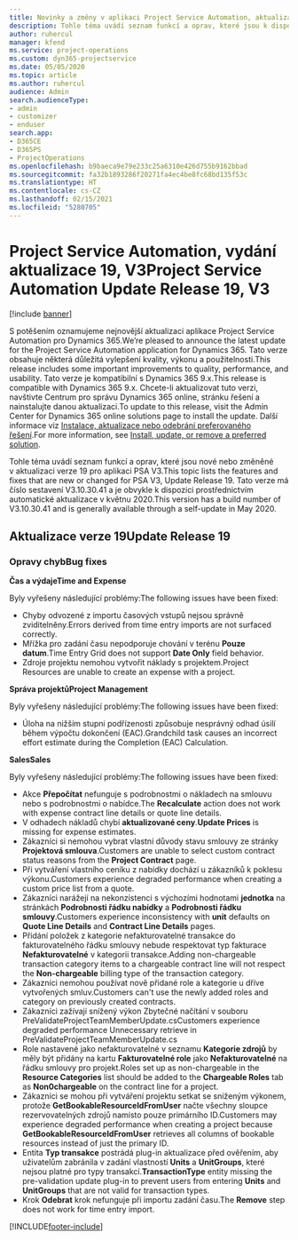```yaml
---
title: Novinky a změny v aplikaci Project Service Automation, aktualizace verze 19, V3
description: Tohle téma uvádí seznam funkcí a oprav, které jsou k dispozici v Project Service Automation, aktualizace verze 19, V3.
author: ruhercul
manager: kfend
ms.service: project-operations
ms.custom: dyn365-projectservice
ms.date: 05/05/2020
ms.topic: article
ms.author: ruhercul
audience: Admin
search.audienceType:
- admin
- customizer
- enduser
search.app:
- D365CE
- D365PS
- ProjectOperations
ms.openlocfilehash: b9baeca9e79e233c25a6310e426d755b9162bbad
ms.sourcegitcommit: fa32b1893286f20271fa4ec4be8fc68bd135f53c
ms.translationtype: HT
ms.contentlocale: cs-CZ
ms.lasthandoff: 02/15/2021
ms.locfileid: "5280705"
---
```

# <a name="project-service-automation-update-release-19-v3"></a><span data-ttu-id="c2c7e-103">Project Service Automation, vydání aktualizace 19, V3</span><span class="sxs-lookup"><span data-stu-id="c2c7e-103">Project Service Automation Update Release 19, V3</span></span>

[!include [banner](../includes/psa-now-project-operations.md)]

<span data-ttu-id="c2c7e-104">S potěšením oznamujeme nejnovější aktualizaci aplikace Project Service Automation pro Dynamics 365.</span><span class="sxs-lookup"><span data-stu-id="c2c7e-104">We’re pleased to announce the latest update for the Project Service Automation application for Dynamics 365.</span></span> <span data-ttu-id="c2c7e-105">Tato verze obsahuje některá důležitá vylepšení kvality, výkonu a použitelnosti.</span><span class="sxs-lookup"><span data-stu-id="c2c7e-105">This release includes some important improvements to quality, performance, and usability.</span></span> <span data-ttu-id="c2c7e-106">Tato verze je kompatibilní s Dynamics 365 9.x.</span><span class="sxs-lookup"><span data-stu-id="c2c7e-106">This release is compatible with Dynamics 365 9.x.</span></span> <span data-ttu-id="c2c7e-107">Chcete-li aktualizovat tuto verzi, navštivte Centrum pro správu Dynamics 365 online, stránku řešení a nainstalujte danou aktualizaci.</span><span class="sxs-lookup"><span data-stu-id="c2c7e-107">To update to this release, visit the Admin Center for Dynamics 365 online solutions page to install the update.</span></span> <span data-ttu-id="c2c7e-108">Další informace viz [Instalace, aktualizace nebo odebrání preferovaného řešení](https://docs.microsoft.com/power-platform/admin/install-remove-preferred-solution).</span><span class="sxs-lookup"><span data-stu-id="c2c7e-108">For more information, see [Install, update, or remove a preferred solution](https://docs.microsoft.com/power-platform/admin/install-remove-preferred-solution).</span></span>

<span data-ttu-id="c2c7e-109">Tohle téma uvádí seznam funkcí a oprav, které jsou nové nebo změněné v aktualizaci verze 19 pro aplikaci PSA V3.</span><span class="sxs-lookup"><span data-stu-id="c2c7e-109">This topic lists the features and fixes that are new or changed for PSA V3, Update Release 19.</span></span> <span data-ttu-id="c2c7e-110">Tato verze má číslo sestavení V3.10.30.41 a je obvykle k dispozici prostřednictvím automatické aktualizace v květnu 2020.</span><span class="sxs-lookup"><span data-stu-id="c2c7e-110">This version has a build number of V3.10.30.41 and is generally available through a self-update in May 2020.</span></span>

## <a name="update-release-19"></a><span data-ttu-id="c2c7e-111">Aktualizace verze 19</span><span class="sxs-lookup"><span data-stu-id="c2c7e-111">Update Release 19</span></span>

### <a name="bug-fixes"></a><span data-ttu-id="c2c7e-112">Opravy chyb</span><span class="sxs-lookup"><span data-stu-id="c2c7e-112">Bug fixes</span></span>

<span data-ttu-id="c2c7e-113">**Čas a výdaje**</span><span class="sxs-lookup"><span data-stu-id="c2c7e-113">**Time and Expense**</span></span>

<span data-ttu-id="c2c7e-114">Byly vyřešeny následující problémy:</span><span class="sxs-lookup"><span data-stu-id="c2c7e-114">The following issues have been fixed:</span></span> 

- <span data-ttu-id="c2c7e-115">Chyby odvozené z importu časových vstupů nejsou správně zviditelněny.</span><span class="sxs-lookup"><span data-stu-id="c2c7e-115">Errors derived from time entry imports are not surfaced correctly.</span></span>
- <span data-ttu-id="c2c7e-116">Mřížka pro zadání času nepodporuje chování v terénu **Pouze datum**.</span><span class="sxs-lookup"><span data-stu-id="c2c7e-116">Time Entry Grid does not support **Date Only** field behavior.</span></span>
- <span data-ttu-id="c2c7e-117">Zdroje projektu nemohou vytvořit náklady s projektem.</span><span class="sxs-lookup"><span data-stu-id="c2c7e-117">Project Resources are unable to create an expense with a project.</span></span>

<span data-ttu-id="c2c7e-118">**Správa projektů**</span><span class="sxs-lookup"><span data-stu-id="c2c7e-118">**Project Management**</span></span>

<span data-ttu-id="c2c7e-119">Byly vyřešeny následující problémy:</span><span class="sxs-lookup"><span data-stu-id="c2c7e-119">The following issues have been fixed:</span></span> 

-  <span data-ttu-id="c2c7e-120">Úloha na nižším stupni podřízenosti způsobuje nesprávný odhad úsilí během výpočtu dokončení (EAC).</span><span class="sxs-lookup"><span data-stu-id="c2c7e-120">Grandchild task causes an incorrect effort estimate during the Completion (EAC) Calculation.</span></span>

<span data-ttu-id="c2c7e-121">**Sales**</span><span class="sxs-lookup"><span data-stu-id="c2c7e-121">**Sales**</span></span>

<span data-ttu-id="c2c7e-122">Byly vyřešeny následující problémy:</span><span class="sxs-lookup"><span data-stu-id="c2c7e-122">The following issues have been fixed:</span></span> 

- <span data-ttu-id="c2c7e-123">Akce **Přepočítat** nefunguje s podrobnostmi o nákladech na smlouvu nebo s podrobnostmi o nabídce.</span><span class="sxs-lookup"><span data-stu-id="c2c7e-123">The **Recalculate** action does not work with expense contract line details or quote line details.</span></span>
- <span data-ttu-id="c2c7e-124">V odhadech nákladů chybí **aktualizované ceny**.</span><span class="sxs-lookup"><span data-stu-id="c2c7e-124">**Update Prices** is missing for expense estimates.</span></span>
-  <span data-ttu-id="c2c7e-125">Zákazníci si nemohou vybrat vlastní důvody stavu smlouvy ze stránky **Projektová smlouva**.</span><span class="sxs-lookup"><span data-stu-id="c2c7e-125">Customers are unable to select custom contract status reasons from the **Project Contract** page.</span></span>
- <span data-ttu-id="c2c7e-126">Při vytváření vlastního ceníku z nabídky dochází u zákazníků k poklesu výkonu.</span><span class="sxs-lookup"><span data-stu-id="c2c7e-126">Customers experience degraded performance when creating a custom price list from a quote.</span></span>
- <span data-ttu-id="c2c7e-127">Zákazníci narážejí na nekonzistenci s výchozími hodnotami **jednotka** na stránkách **Podrobnosti řádku nabídky** a **Podrobnosti řádku smlouvy**.</span><span class="sxs-lookup"><span data-stu-id="c2c7e-127">Customers experience inconsistency with **unit** defaults on **Quote Line Details** and **Contract Line Details** pages.</span></span>
- <span data-ttu-id="c2c7e-128">Přidání položek z kategorie nefakturovatelné transakce do fakturovatelného řádku smlouvy nebude respektovat typ fakturace **Nefakturovatelné** v kategorii transakce.</span><span class="sxs-lookup"><span data-stu-id="c2c7e-128">Adding non-chargeable transaction category items to a chargeable contract line will not respect the **Non-chargeable** billing type of the transaction category.</span></span>
- <span data-ttu-id="c2c7e-129">Zákazníci nemohou používat nově přidané role a kategorie u dříve vytvořených smluv.</span><span class="sxs-lookup"><span data-stu-id="c2c7e-129">Customers can't use the newly added roles and category on previously created contracts.</span></span>
- <span data-ttu-id="c2c7e-130">Zákazníci zažívají snížený výkon Zbytečné načítání v souboru PreValidateProjectTeamMemberUpdate.cs</span><span class="sxs-lookup"><span data-stu-id="c2c7e-130">Customers experience degraded performance Unnecessary retrieve in PreValidateProjectTeamMemberUpdate.cs</span></span>
- <span data-ttu-id="c2c7e-131">Role nastavené jako nefakturovatelné v seznamu **Kategorie zdrojů** by měly být přidány na kartu **Fakturovatelné role** jako **Nefakturovatelné** na řádku smlouvy pro projekt.</span><span class="sxs-lookup"><span data-stu-id="c2c7e-131">Roles set up as non-chargeable in the **Resource Categories** list should be added to the **Chargeable Roles** tab as **Non0chargeable** on the contract line for a project.</span></span>
- <span data-ttu-id="c2c7e-132">Zákazníci se mohou při vytváření projektu setkat se sníženým výkonem, protože **GetBookableResourceIdFromUser** načte všechny sloupce rezervovatelných zdrojů namísto pouze primárního ID.</span><span class="sxs-lookup"><span data-stu-id="c2c7e-132">Customers may experience degraded performance when creating a project because **GetBookableResourceIdFromUser** retrieves all columns of bookable resources instead of just the primary ID.</span></span>
- <span data-ttu-id="c2c7e-133">Entita **Typ transakce** postrádá plug-in aktualizace před ověřením, aby uživatelům zabránila v zadání vlastností **Units** a **UnitGroups**, které nejsou platné pro typy transakcí.</span><span class="sxs-lookup"><span data-stu-id="c2c7e-133">**TransactionType** entity missing the pre-validation update plug-in to prevent users from entering **Units** and **UnitGroups** that are not valid for transaction types.</span></span>
- <span data-ttu-id="c2c7e-134">Krok **Odebrat** krok nefunguje při importu zadání času.</span><span class="sxs-lookup"><span data-stu-id="c2c7e-134">The **Remove** step does not work for time entry import.</span></span>


[!INCLUDE[footer-include](../includes/footer-banner.md)]